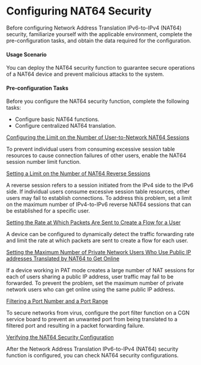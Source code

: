 Configuring NAT64 Security
==========================

Before configuring Network Address Translation IPv6-to-IPv4 (NAT64) security, familiarize yourself with the applicable environment, complete the pre-configuration tasks, and obtain the data required for the configuration.

#### Usage Scenario

You can deploy the NAT64 security function to guarantee secure operations of a NAT64 device and prevent malicious attacks to the system.


#### Pre-configuration Tasks

Before you configure the NAT64 security function, complete the following tasks:

* Configure basic NAT64 functions.
* Configure centralized NAT64 translation.


[Configuring the Limit on the Number of User-to-Network NAT64 Sessions](../../../../software/nev8r10_vrpv8r16/user/ne/dc_ne_nat64_cfg_0028.html)

To prevent individual users from consuming excessive session table resources to cause connection failures of other users, enable the NAT64 session number limit function.

[Setting a Limit on the Number of NAT64 Reverse Sessions](../../../../software/nev8r10_vrpv8r16/user/ne/dc_ne_nat64_cfg_0058.html)

A reverse session refers to a session initiated from the IPv4 side to the IPv6 side. If individual users consume excessive session table resources, other users may fail to establish connections. To address this problem, set a limit on the maximum number of IPv4-to-IPv6 reverse NAT64 sessions that can be established for a specific user.

[Setting the Rate at Which Packets Are Sent to Create a Flow for a User](../../../../software/nev8r10_vrpv8r16/user/ne/dc_ne_nat64_cfg_0052.html)

A device can be configured to dynamically detect the traffic forwarding rate and limit the rate at which packets are sent to create a flow for each user.

[Setting the Maximum Number of Private Network Users Who Use Public IP addresses Translated by NAT64 to Get Online](../../../../software/nev8r10_vrpv8r16/user/ne/dc_ne_nat64_cfg_0053_m2k.html)

If a device working in PAT mode creates a large number of NAT sessions for each of users sharing a public IP address, user traffic may fail to be forwarded. To prevent the problem, set the maximum number of private network users who can get online using the same public IP address.

[Filtering a Port Number and a Port Range](../../../../software/nev8r10_vrpv8r16/user/ne/dc_ne_nat64_cfg_0047.html)

To secure networks from virus, configure the port filter function on a CGN service board to prevent an unwanted port from being translated to a filtered port and resulting in a packet forwarding failure.

[Verifying the NAT64 Security Configuration](../../../../software/nev8r10_vrpv8r16/user/ne/dc_ne_nat64_cfg_0030.html)

After the Network Address Translation IPv6-to-IPv4 (NAT64) security function is configured, you can check NAT64 security configurations.